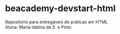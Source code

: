 # beacademy-devstart-html
Repositório para entregáveis de práticas em HTML <br>
Aluna: Maria Idalina da S. e Pinto
